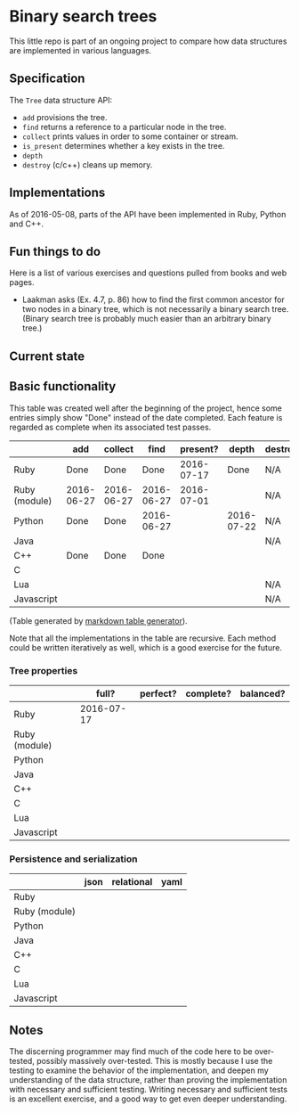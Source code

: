 # Binary search trees

This little repo is part of an ongoing project to compare
how data structures are implemented in various languages.


## Specification

The `Tree` data structure API:

* `add` provisions the tree.
* `find` returns a reference to a particular node in the tree.
* `collect` prints values in order to some container or stream.
* `is_present` determines whether a key exists in the tree.
* `depth`
* `destroy` (c/c++) cleans up memory.


## Implementations

As of 2016-05-08, parts of the API have been implemented in Ruby, Python and C++.


## Fun things to do

Here is a list of various exercises and questions pulled from books and
web pages.

* Laakman asks (Ex. 4.7, p. 86) how to find the first common ancestor for
two nodes in a binary tree, which is not necessarily a binary search
tree. (Binary search tree is probably much easier than an arbitrary
binary tree.)


## Current state

## Basic functionality

This table was created well after the beginning of the project, hence some
entries simply show "Done" instead of the date completed. Each feature is
regarded as complete when its associated test passes.

|               | add        | collect    | find       | present?   | depth      | destroy | maximum    | minimum    |
|---            |---         |---         |---         |---         |---         |---      |---         |---         |
| Ruby          | Done       | Done       | Done       | 2016-07-17 | Done       |  N/A    | 2016-07-05 | 2016-07-05 |
| Ruby (module) | 2016-06-27 | 2016-06-27 | 2016-06-27 | 2016-07-01 |            |  N/A    | 2016-06-28 | 2016-06-28 |
| Python        | Done       | Done       | 2016-06-27 |            | 2016-07-22 |  N/A    | 2016-07-17 | 2016-07-17 |
| Java          |            |            |            |            |            |  N/A    |            |            |
| C++           | Done       | Done       | Done       |            |            |         |            |            |
| C             |            |            |            |            |            |         |            |            |
| Lua           |            |            |            |            |            |  N/A    |            |            |
| Javascript    |            |            |            |            |            |  N/A    |            |            |


(Table generated by [markdown table generator](http://www.tablesgenerator.com/markdown_tables)).

Note that all the implementations in the table are recursive. Each method could
be written iteratively as well, which is a good exercise for the future.

### Tree properties

|               | full?      | perfect? | complete? | balanced? |
|---------------|-------     |----------|-----------|-----------|
| Ruby          | 2016-07-17 |          |           |           |
| Ruby (module) |            |          |           |           |
| Python        |            |          |           |           |
| Java          |            |          |           |           |
| C++           |            |          |           |           |
| C             |            |          |           |           |
| Lua           |            |          |           |           |
| Javascript    |            |          |           |           |


### Persistence and serialization

|               | json       | relational | yaml       |
|---            |---         |---         |---         |
| Ruby          |            |            |            |
| Ruby (module) |            |            |            |
| Python        |            |            |            |
| Java          |            |            |            |
| C++           |            |            |            |
| C             |            |            |            |
| Lua           |            |            |            |
| Javascript    |            |            |            |

## Notes

The discerning programmer may find much of the code here to be
over-tested, possibly massively over-tested. This is mostly because I
use the testing to examine the behavior of the implementation, and
deepen my understanding of the data structure, rather than proving
the implementation with necessary and sufficient testing. Writing
necessary and sufficient tests is an excellent exercise, and a good way
to get even deeper understanding.
